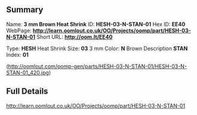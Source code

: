 

 ## Summary
Name: __3 mm Brown Heat Shrink__
ID: __HESH-03-N-STAN-01__
Hex ID: __EE40__
WebPage: __http://learn.oomlout.co.uk/OO/Projects/oomp/part/HESH-03-N-STAN-01__
Short URL: __http://oom.lt/EE40__

Type: __HESH__ Heat Shrink 
Size: __03__ 3 mm 
Color: __N__ Brown 
Description __STAN__  
Index: __01__


(http://oomlout.com/oomp-gen/parts/HESH-03-N-STAN-01/HESH-03-N-STAN-01_420.jpg)


 ## Full Details
 http://learn.oomlout.co.uk/OO/Projects/oomp/part/HESH-03-N-STAN-01














